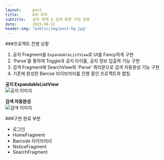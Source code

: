 ```yaml
---
layout:     post
title:      6차 회의
subtitle:   공지 화면 & 검색 화면 구현 완료
date:       2015-06-12
header-img: "public/img/post-bg.jpg"
---
```


###프로젝트 진행 상황  

1. 공지 Fragment를 `ExpandableListView`로 UI를 Fancy하게 구현  
2. 'Parse'를 통하여 Toggle과 공지 타이틀, 공지 정보 입출력 기능 구현  
3. 검색 Fragment에 SearchView와 'Parse' 쿼리문으로 검색 자동완성 기능 구현  
4. 기존에 완성한 Barcoe 라이브러리를 진행 중인 프로젝트와 합침  

**공지 ExpandableListView**  
![공지 이미지](/Softcone/public/img/0612notice.png)  

**검색 자동완성**  
![검색 이미지](/Softcone/public/img/0612search.png)  



###구현 완료 부분  
- 로그인  
- HomeFragment  
- Barcode 라이브러리  
- NoticeFragment  
- SearchFragment  
